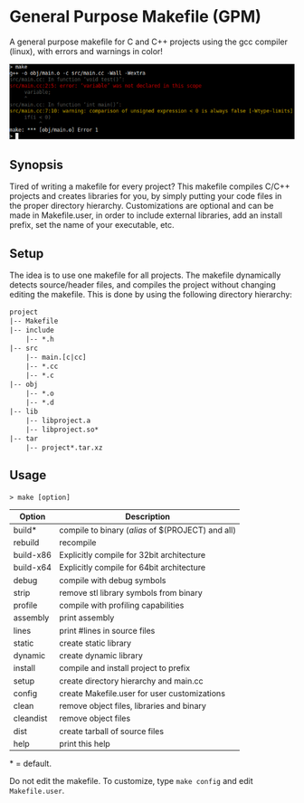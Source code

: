 # General Purpose Makefile (GPM)

A general purpose makefile for C and C++ projects using the gcc compiler (linux), with errors and warnings in color!

<p align="center">
  <img style="max-width: 100%;" src="https://raw.githubusercontent.com/gisodal/gpm/images/images/coloredmake.png" />
</p>

## Synopsis
Tired of writing a makefile for every project? This makefile compiles C/C++ projects and creates libraries for you, by simply putting your code files in the proper directory hierarchy. Customizations are optional and can be made in Makefile.user, in order to include external libraries, add an install prefix, set the name of your executable, etc.

## Setup
The idea is to use one makefile for all projects. The makefile dynamically detects source/header files, and compiles the project without changing editing the makefile. This is done by using the following directory hierarchy:

    project
    |-- Makefile
    |-- include
        |-- *.h
    |-- src
        |-- main.[c|cc]
        |-- *.cc
        |-- *.c
    |-- obj
        |-- *.o
        |-- *.d
    |-- lib
        |-- libproject.a
        |-- libproject.so*
    |-- tar
        |-- project*.tar.xz


## Usage
    > make [option]

| Option | Description |
| --- |--- |
| build\*   | compile to binary (*alias* of $(PROJECT) and all)|
| rebuild   | recompile                                     |
| build-x86 | Explicitly compile for 32bit architecture     |
| build-x64 | Explicitly compile for 64bit architecture     |
| debug     | compile with debug symbols                    |
| strip     | remove stl library symbols from binary        |
| profile   | compile with profiling capabilities           |
| assembly  | print assembly                                |
| lines     | print #lines in source files                  |
| static    | create static library                         |
| dynamic   | create dynamic library                        |
| install   | compile and install project to prefix         |
| setup     | create directory hierarchy and main.cc        |
| config    | create Makefile.user for user customizations  |
| clean     | remove object files, libraries and binary     |
| cleandist | remove object files                           |
| dist      | create tarball of source files                |
| help      | print this help                               |

\* = default.

Do not edit the makefile. To customize, type `make config` and edit `Makefile.user`.

